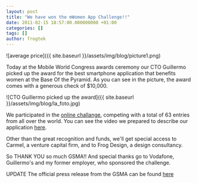 ```yaml
---
layout: post
title: "We have won the mWomen App Challenge!!"
date: 2011-02-15 18:57:00.000000000 +01:00
categories: []
tags: []
author: frogtek
---
```

![average price]({{ site.baseurl }}/assets/img/blog/picture1.png)

Today at the Mobile World Congress awards ceremony our CTO Guillermo picked up the award for the best smartphone application that benefits women at the Base Of the Pyramid. As you can see in the picture, the award comes with a generous check of $10,000.

![CTO Guillermo picked up the award]({{ site.baseurl }}/assets/img/blog/la_foto.jpg)

We participated in the [online challange](https://web.archive.org/web/*/mwomen.mobileappchallenge.com), competing with a total of 63 entries from all over the world. You can see the video we prepared to describe our application [here](http://mwomen.mobileappchallenge.com/entries#93233).

Other than the great recognition and funds, we'll get special access to Carmel, a venture capital firm, and to Frog Design, a design consultancy.

So THANK YOU so much GSMA!! And special thanks go to Vodafone, Guillermo's and my former employer, who sponsored the challenge.

UPDATE The official press release from the GSMA can be found [here](http://www.mwomen.org/News/gsma-mwomen-bop-apps-challenge-winners-announced)
